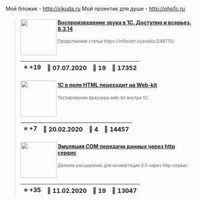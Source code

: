 ﻿Мой бложик - http://sikuda.ru 
Мой проектик для души - http://php1c.ru

<div id="infostart_posts">


> <img src="https://infostart.ru/upload/iblock/c2e/c2ecdc64c3842f7c4611423300a1baa4.jpg?18443c09-22e9-4d8d-8ee6-3b7b69ce187e" width="96" align="left"> 
> <h4 style="color: white;"><a href="https://infostart.ru/1c/tools/1259789/">Воспроизведение звука в 1С. Доступно и всерьез. 8.3.14</a></h4>
> <small>Продолжение статьи https://infostart.ru/public/248770/</small>  
> <br clear="left">
>
> | :star: +19 |  :calendar: 07.07.2020 |  :speech_balloon: 19 |  :eyes: 17352 |
>  |-|-|-|-|  
> <img src="https://infostart.ru/upload/iblock/75e/75e4d2b346886e3c21cb905db25b9af3.png?ceba34db-d6d3-44d6-8f97-9a4bd56d6bcd" width="96" align="left"> 
> <h4 style="color: white;"><a href="https://infostart.ru/1c/tools/1028882/">1C в поле HTML переходит на Web-kit</a></h4>
> <small>Тестирование браузера web-kit внутри 1С.</small>  
> <br clear="left">
>
> | :star: +7 |  :calendar: 20.02.2020 |  :speech_balloon: 4 |  :eyes: 14457 |
>  |-|-|-|-|  
> <img src="https://infostart.ru/upload/iblock/1b8/1b871f7af8010c6e7fdc6da6c7fd4951.png?2459a681-8006-4b47-a66a-c0fe908bcac5" width="96" align="left"> 
> <h4 style="color: white;"><a href="https://infostart.ru/1c/tools/1176839/">Эмуляция COM передачи данных через http сервис</a></h4>
> <small>Делаем расширение для конвертации 2.0 через http-сервис.</small>  
> <br clear="left">
>
> | :star: +35 |  :calendar: 11.02.2020 |  :speech_balloon: 19 |  :eyes: 13047 |
>  |-|-|-|-|  
</div>


